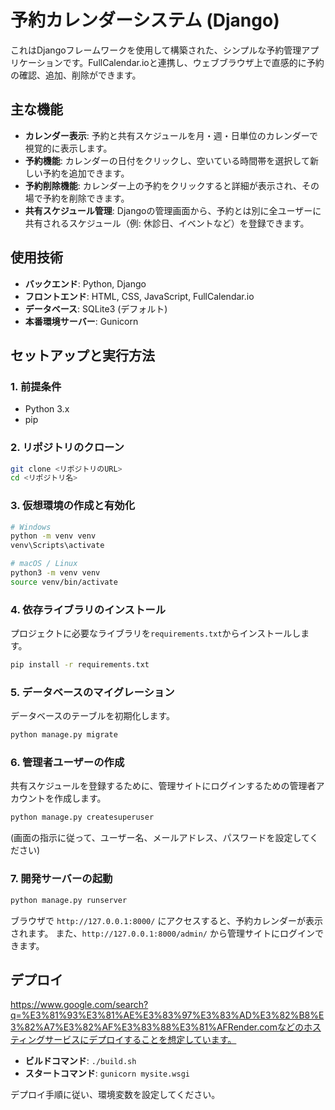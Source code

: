 # 予約カレンダーシステム (Django)

これはDjangoフレームワークを使用して構築された、シンプルな予約管理アプリケーションです。FullCalendar.ioと連携し、ウェブブラウザ上で直感的に予約の確認、追加、削除ができます。

## 主な機能

  * **カレンダー表示**: 予約と共有スケジュールを月・週・日単位のカレンダーで視覚的に表示します。
  * **予約機能**: カレンダーの日付をクリックし、空いている時間帯を選択して新しい予約を追加できます。
  * **予約削除機能**: カレンダー上の予約をクリックすると詳細が表示され、その場で予約を削除できます。
  * **共有スケジュール管理**: Djangoの管理画面から、予約とは別に全ユーザーに共有されるスケジュール（例: 休診日、イベントなど）を登録できます。

## 使用技術

  * **バックエンド**: Python, Django
  * **フロントエンド**: HTML, CSS, JavaScript, FullCalendar.io
  * **データベース**: SQLite3 (デフォルト)
  * **本番環境サーバー**: Gunicorn

## セットアップと実行方法

### 1\. 前提条件

  * Python 3.x
  * pip

### 2\. リポジトリのクローン

```bash
git clone <リポジトリのURL>
cd <リポジトリ名>
```

### 3\. 仮想環境の作成と有効化

```bash
# Windows
python -m venv venv
venv\Scripts\activate

# macOS / Linux
python3 -m venv venv
source venv/bin/activate
```

### 4\. 依存ライブラリのインストール

プロジェクトに必要なライブラリを`requirements.txt`からインストールします。

```bash
pip install -r requirements.txt
```

### 5\. データベースのマイグレーション

データベースのテーブルを初期化します。

```bash
python manage.py migrate
```

### 6\. 管理者ユーザーの作成

共有スケジュールを登録するために、管理サイトにログインするための管理者アカウントを作成します。

```bash
python manage.py createsuperuser
```

(画面の指示に従って、ユーザー名、メールアドレス、パスワードを設定してください)

### 7\. 開発サーバーの起動

```bash
python manage.py runserver
```

ブラウザで `http://127.0.0.1:8000/` にアクセスすると、予約カレンダーが表示されます。
また、`http://127.0.0.1:8000/admin/` から管理サイトにログインできます。

## デプロイ

https://www.google.com/search?q=%E3%81%93%E3%81%AE%E3%83%97%E3%83%AD%E3%82%B8%E3%82%A7%E3%82%AF%E3%83%88%E3%81%AFRender.comなどのホスティングサービスにデプロイすることを想定しています。

  * **ビルドコマンド**: `./build.sh`
  * **スタートコマンド**: `gunicorn mysite.wsgi`

デプロイ手順に従い、環境変数を設定してください。
